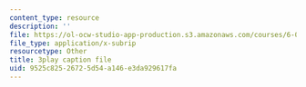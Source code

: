 ```yaml
---
content_type: resource
description: ''
file: https://ol-ocw-studio-app-production.s3.amazonaws.com/courses/6-046j-introduction-to-algorithms-sma-5503-fall-2005/9525c82526725d54a146e3da929617fa_O3hI9FdxFOM.vtt
file_type: application/x-subrip
resourcetype: Other
title: 3play caption file
uid: 9525c825-2672-5d54-a146-e3da929617fa
---
```

